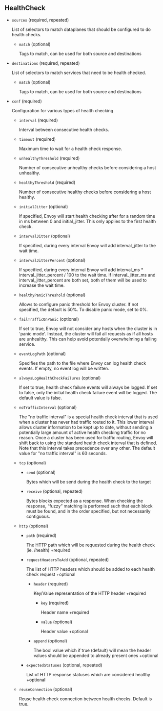 ## HealthCheck

- `sources` (required, repeated)

    List of selectors to match dataplanes that should be configured to do
    health checks.    
    
    - `match` (optional)
    
        Tags to match, can be used for both source and destinations

- `destinations` (required, repeated)

    List of selectors to match services that need to be health checked.    
    
    - `match` (optional)
    
        Tags to match, can be used for both source and destinations

- `conf` (required)

    Configuration for various types of health checking.    
    
    - `interval` (required)
    
        Interval between consecutive health checks.    
    
    - `timeout` (required)
    
        Maximum time to wait for a health check response.    
    
    - `unhealthyThreshold` (required)
    
        Number of consecutive unhealthy checks before considering a host
        unhealthy.    
    
    - `healthyThreshold` (required)
    
        Number of consecutive healthy checks before considering a host healthy.    
    
    - `initialJitter` (optional)
    
        If specified, Envoy will start health checking after for a random time in
        ms between 0 and initial_jitter. This only applies to the first health
        check.    
    
    - `intervalJitter` (optional)
    
        If specified, during every interval Envoy will add interval_jitter to the
        wait time.    
    
    - `intervalJitterPercent` (optional)
    
        If specified, during every interval Envoy will add interval_ms *
        interval_jitter_percent / 100 to the wait time. If interval_jitter_ms and
        interval_jitter_percent are both set, both of them will be used to
        increase the wait time.    
    
    - `healthyPanicThreshold` (optional)
    
        Allows to configure panic threshold for Envoy cluster. If not specified,
        the default is 50%. To disable panic mode, set to 0%.    
    
    - `failTrafficOnPanic` (optional)
    
        If set to true, Envoy will not consider any hosts when the cluster is in
        'panic mode'. Instead, the cluster will fail all requests as if all hosts
        are unhealthy. This can help avoid potentially overwhelming a failing
        service.    
    
    - `eventLogPath` (optional)
    
        Specifies the path to the file where Envoy can log health check events.
        If empty, no event log will be written.    
    
    - `alwaysLogHealthCheckFailures` (optional)
    
        If set to true, health check failure events will always be logged. If set
        to false, only the initial health check failure event will be logged. The
        default value is false.    
    
    - `noTrafficInterval` (optional)
    
        The "no traffic interval" is a special health check interval that is used
        when a cluster has never had traffic routed to it. This lower interval
        allows cluster information to be kept up to date, without sending a
        potentially large amount of active health checking traffic for no reason.
        Once a cluster has been used for traffic routing, Envoy will shift back
        to using the standard health check interval that is defined. Note that
        this interval takes precedence over any other. The default value for "no
        traffic interval" is 60 seconds.    
    
    - `tcp` (optional)    
        
        - `send` (optional)
        
            Bytes which will be send during the health check to the target    
        
        - `receive` (optional, repeated)
        
            Bytes blocks expected as a response. When checking the response,
            “fuzzy” matching is performed such that each block must be found, and
            in the order specified, but not necessarily contiguous.    
    
    - `http` (optional)    
        
        - `path` (required)
        
            The HTTP path which will be requested during the health check
            (ie. /health)
            +required    
        
        - `requestHeadersToAdd` (optional, repeated)
        
            The list of HTTP headers which should be added to each health check
            request
            +optional    
            
            - `header` (required)
            
                Key/Value representation of the HTTP header
                +required    
                
                - `key` (required)
                
                    Header name
                    +required    
                
                - `value` (optional)
                
                    Header value
                    +optional    
            
            - `append` (optional)
            
                The bool value which if true (default) will mean the header values
                should be appended to already present ones
                +optional    
        
        - `expectedStatuses` (optional, repeated)
        
            List of HTTP response statuses which are considered healthy
            +optional    
    
    - `reuseConnection` (optional)
    
        Reuse health check connection between health checks. Default is true.

